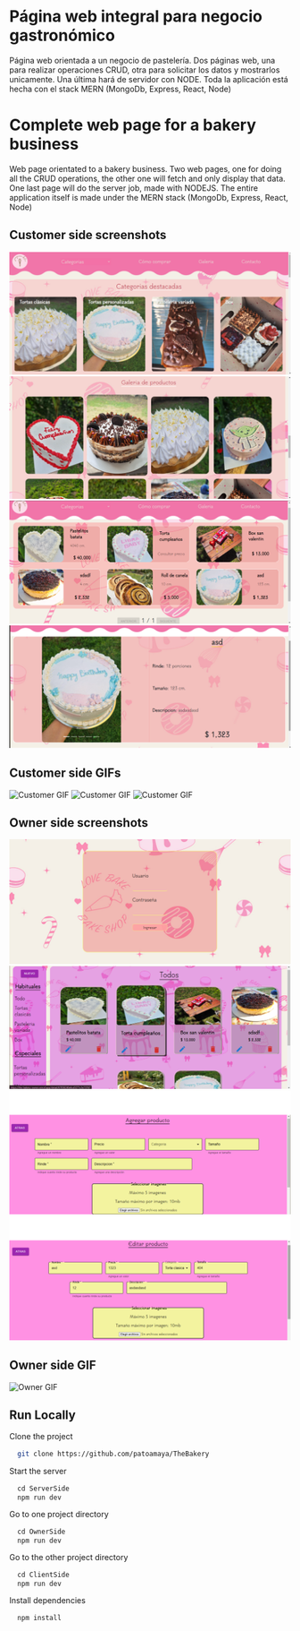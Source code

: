 
# Página web integral para negocio gastronómico

Página web orientada a un negocio de pastelería.
Dos páginas web, una para realizar operaciones CRUD, otra para solicitar los datos y mostrarlos unicamente.
Una última hará de servidor con NODE.
Toda la aplicación está hecha con el stack MERN (MongoDb, Express, React, Node)

# Complete web page for a bakery business

Web page orientated to a bakery business.
Two web pages, one for doing all the CRUD operations, the other one will fetch and only display that data.
One last page will do the server job, made with NODEJS.
The entire application itself is made under the MERN stack (MongoDb, Express, React, Node)


## Customer side screenshots

![Customer creenshot](https://github.com/patoamaya/TheBakery/blob/main/assets/screenshot-client1.png)
![Customer creenshot](https://github.com/patoamaya/TheBakery/blob/main/assets/screenshot-client2.png)
![Customer creenshot](https://github.com/patoamaya/TheBakery/blob/main/assets/screenshot-client3.png)
![Customer creenshot](https://github.com/patoamaya/TheBakery/blob/main/assets/screenshot-client4.png)


## Customer side GIFs

![Customer GIF](https://github.com/patoamaya/TheBakery/blob/main/assets/gif-client1.gif)
![Customer GIF](https://github.com/patoamaya/TheBakery/blob/main/assets/gif-client2.gif)
![Customer GIF](https://github.com/patoamaya/TheBakery/blob/main/assets/gif-client3.gif)


## Owner side screenshots

![Owner Screenshot](https://github.com/patoamaya/TheBakery/blob/main/assets/screenshot-owner1.png)
![Owner Screenshot](https://github.com/patoamaya/TheBakery/blob/main/assets/screenshot-owner2.png)
![Owner Screenshot](https://github.com/patoamaya/TheBakery/blob/main/assets/screenshot-owner3.png)
![Owner Screenshot](https://github.com/patoamaya/TheBakery/blob/main/assets/screenshot-owner4.png)


## Owner side GIF

![Owner GIF](https://github.com/patoamaya/TheBakery/blob/main/assets/gif-owner1.gif)

## Run Locally

Clone the project

```bash
  git clone https://github.com/patoamaya/TheBakery
```

Start the server

```npm
  cd ServerSide
  npm run dev
```

Go to one project directory

```npm
  cd OwnerSide
  npm run dev
```

Go to the other project directory

```npm
  cd ClientSide
  npm run dev
```

Install dependencies

```bash
  npm install
```



